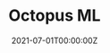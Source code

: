 ---
title: Octopus ML
summary: The goal of this project is to implement a machine learning workflow.
tags:
- Machine Learning
date: "2021-07-01T00:00:00Z"

# Optional external URL for project (replaces project detail page).
external_link: "https://github.com/sebasjp/octopus-ml"

image:
  caption: Octopus ML
  focal_point: Smart
---